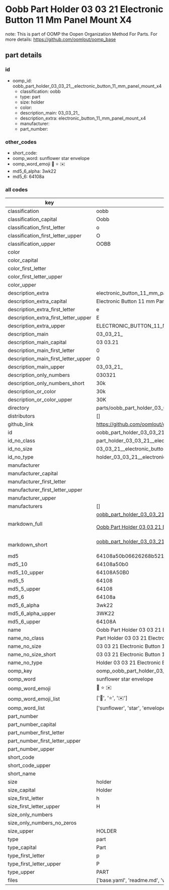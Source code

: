 # Oobb Part Holder 03 03 21  Electronic Button 11 Mm Panel Mount X4  

note: This is part of OOMP the Oopen Organization Method For Parts. For more details: https://github.com/oomlout/oomp_base

##  part details





### id
* oomp_id: oobb_part_holder_03_03_21__electronic_button_11_mm_panel_mount_x4
  * classification: oobb
  * type: part
  * size: holder
  * color: 
  * description_main: 03_03_21_
  * description_extra: electronic_button_11_mm_panel_mount_x4
  * manufacturer: 
  * part_number: 

### other_codes
* short_code: 
* oomp_word: sunflower star envelope
* oomp_word_emoji :sunflower: :star: :envelope:
* md5_6_alpha: 3wk22
* md5_6: 64108a

### all codes 
| key | value |  
| --- | --- |  
| classification | oobb |  
| classification_capital | Oobb |  
| classification_first_letter | o |  
| classification_first_letter_upper | O |  
| classification_upper | OOBB |  
| color |  |  
| color_capital |  |  
| color_first_letter |  |  
| color_first_letter_upper |  |  
| color_upper |  |  
| description_extra | electronic_button_11_mm_panel_mount_x4 |  
| description_extra_capital | Electronic Button 11 mm Panel Mount X4 |  
| description_extra_first_letter | e |  
| description_extra_first_letter_upper | E |  
| description_extra_upper | ELECTRONIC_BUTTON_11_MM_PANEL_MOUNT_X4 |  
| description_main | 03_03_21_ |  
| description_main_capital | 03 03.21  |  
| description_main_first_letter | 0 |  
| description_main_first_letter_upper | 0 |  
| description_main_upper | 03_03_21_ |  
| description_only_numbers | 030321 |  
| description_only_numbers_short | 30k |  
| description_or_color | 30k |  
| description_or_color_upper | 30K |  
| directory | parts/oobb_part_holder_03_03_21__electronic_button_11_mm_panel_mount_x4 |  
| distributors | [] |  
| github_link | https://github.com/oomlout/oomlout_oomp_part_src/tree/main/parts/oobb_part_holder_03_03_21__electronic_button_11_mm_panel_mount_x4/working |  
| id | oobb_part_holder_03_03_21__electronic_button_11_mm_panel_mount_x4 |  
| id_no_class | part_holder_03_03_21__electronic_button_11_mm_panel_mount_x4 |  
| id_no_size | 03_03_21__electronic_button_11_mm_panel_mount_x4 |  
| id_no_type | holder_03_03_21__electronic_button_11_mm_panel_mount_x4 |  
| manufacturer |  |  
| manufacturer_capital |  |  
| manufacturer_first_letter |  |  
| manufacturer_first_letter_upper |  |  
| manufacturer_upper |  |  
| manufacturers | [] |  
| markdown_full | [oobb_part_holder_03_03_21__electronic_button_11_mm_panel_mount_x4](https://github.com/oomlout/oomlout_oomp_part_src/tree/main/parts/oobb_part_holder_03_03_21__electronic_button_11_mm_panel_mount_x4/working)<br>[](https://github.com/oomlout/oomlout_oomp_part_src/tree/main/parts/oobb_part_holder_03_03_21__electronic_button_11_mm_panel_mount_x4/working)<br>[Oobb Part Holder 03 03 21  Electronic Button 11 Mm Panel Mount X4](https://github.com/oomlout/oomlout_oomp_part_src/tree/main/parts/oobb_part_holder_03_03_21__electronic_button_11_mm_panel_mount_x4/working)<br><br> |  
| markdown_short | [oobb_part_holder_03_03_21__electronic_button_11_mm_panel_mount_x4](https://github.com/oomlout/oomlout_oomp_part_src/tree/main/parts/oobb_part_holder_03_03_21__electronic_button_11_mm_panel_mount_x4/working)<br><br> |  
| md5 | 64108a50b06626268b5213eba00ce59d |  
| md5_10 | 64108a50b0 |  
| md5_10_upper | 64108A50B0 |  
| md5_5 | 64108 |  
| md5_5_upper | 64108 |  
| md5_6 | 64108a |  
| md5_6_alpha | 3wk22 |  
| md5_6_alpha_upper | 3WK22 |  
| md5_6_upper | 64108A |  
| name | Oobb Part Holder 03 03 21  Electronic Button 11 Mm Panel Mount X4 |  
| name_no_class | Part Holder 03 03 21  Electronic Button 11 Mm Panel Mount X4 |  
| name_no_size | 03 03 21  Electronic Button 11 Mm Panel Mount X4 |  
| name_no_size_short | 03 03 21  Electronic Button 11 Mm Panel Mount X4 |  
| name_no_type | Holder 03 03 21  Electronic Button 11 Mm Panel Mount X4 |  
| oomp_key | oomp_oobb_part_holder_03_03_21__electronic_button_11_mm_panel_mount_x4 |  
| oomp_word | sunflower star envelope |  
| oomp_word_emoji | :sunflower: :star: :envelope: |  
| oomp_word_emoji_list | [':sunflower:', ':star:', ':envelope:'] |  
| oomp_word_list | ['sunflower', 'star', 'envelope'] |  
| part_number |  |  
| part_number_capital |  |  
| part_number_first_letter |  |  
| part_number_first_letter_upper |  |  
| part_number_upper |  |  
| short_code |  |  
| short_code_upper |  |  
| short_name |  |  
| size | holder |  
| size_capital | Holder |  
| size_first_letter | h |  
| size_first_letter_upper | H |  
| size_only_numbers |  |  
| size_only_numbers_no_zeros |  |  
| size_upper | HOLDER |  
| type | part |  
| type_capital | Part |  
| type_first_letter | p |  
| type_first_letter_upper | P |  
| type_upper | PART |  
| files | ['base.yaml', 'readme.md', 'working.json', 'working.yaml'] |  
